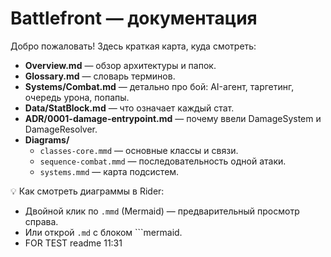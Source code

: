 ﻿# Battlefront — документация

Добро пожаловать! Здесь краткая карта, куда смотреть:

- **Overview.md** — обзор архитектуры и папок.
- **Glossary.md** — словарь терминов.
- **Systems/Combat.md** — детально про бой: AI-агент, таргетинг, очередь урона, попапы.
- **Data/StatBlock.md** — что означает каждый стат.
- **ADR/0001-damage-entrypoint.md** — почему ввели DamageSystem и DamageResolver.
- **Diagrams/**
    - `classes-core.mmd` — основные классы и связи.
    - `sequence-combat.mmd` — последовательность одной атаки.
    - `systems.mmd` — карта подсистем.

💡 Как смотреть диаграммы в Rider:
- Двойной клик по `.mmd` (Mermaid) — предварительный просмотр справа.
- Или открой `.md` с блоком ```mermaid.
- FOR TEST readme 11:31
